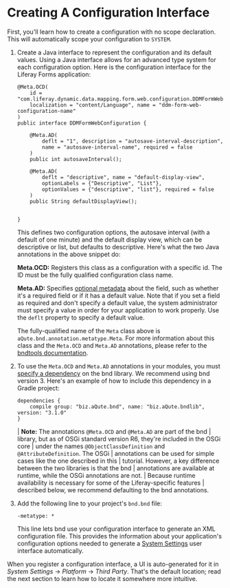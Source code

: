 # Creating A Configuration Interface [](id=creating-a-configuration-interface)

First, you'll learn how to create a configuration with no scope declaration.
This will automatically scope your configuration to `SYSTEM`.

1.  Create a Java interface to represent the configuration and its default
    values. Using a Java interface allows for an advanced type system for each
    configuration option. Here is the configuration interface for the Liferay
    Forms application:

        @Meta.OCD(
            id = "com.liferay.dynamic.data.mapping.form.web.configuration.DDMFormWebConfiguration",
            localization = "content/Language", name = "ddm-form-web-configuration-name"
        )
        public interface DDMFormWebConfiguration {

            @Meta.AD(
                deflt = "1", description = "autosave-interval-description",
                name = "autosave-interval-name", required = false
            )
            public int autosaveInterval();

            @Meta.AD(
                deflt = "descriptive", name = "default-display-view",
                optionLabels = {"Descriptive", "List"},
                optionValues = {"descriptive", "list"}, required = false
            )
            public String defaultDisplayView();


        }

    This defines two configuration options, the autosave interval (with a default
    of one minute) and the default display view, which can be descriptive or
    list, but defaults to descriptive. Here's what the two Java annotations in
    the above snippet do:

    **Meta.OCD:** Registers this class as a configuration with a specific
    id. The ID must be the fully qualified configuration class name.

    **Meta.AD:** Specifies [optional
    metadata](http://bnd.bndtools.org/chapters/210-metatype.html) about the
    field, such as whether it's a required field or if it has a default
    value.  Note that if you set a field as required and don't specify a
    default value, the system administrator must specify a value in order
    for your application to work properly. Use the `deflt` property to
    specify a default value.

    The fully-qualified name of the `Meta` class above is
    `aQute.bnd.annotation.metatype.Meta`. For more information about this class and
    the `Meta.OCD` and `Meta.AD` annotations, please refer to the [bndtools
    documentation](http://bnd.bndtools.org/chapters/210-metatype.html).

2.  To use the `Meta.OCD` and `Meta.AD` annotations in your modules, you must
    [specify a dependency](/docs/7-2/customization/-/knowledge_base/c/configuring-dependencies)
    on the bnd library. We recommend using bnd version 3. Here's an example of
    how to include this dependency in a Gradle project: 

        dependencies {
            compile group: "biz.aQute.bnd", name: "biz.aQute.bndlib", version: "3.1.0"
        }

    | **Note:** The annotations `@Meta.OCD` and `@Meta.AD` are part of the bnd
    | library, but as of OSGi standard version R6, they're included in the OSGi core
    | under the names `@ObjectClassDefinition` and `@AttributeDefinition`. The OSGi
    | annotations can be used for simple cases like the one described in this
    | tutorial. However, a key difference between the two libraries is that the bnd
    | annotations are available at runtime, while the OSGi annotations are not.
    | Because runtime availability is necessary for some of the Liferay-specific features
    | described below, we recommend defaulting to the bnd annotations.

3.  Add the following line to your project's `bnd.bnd` file:

        -metatype: *

    This line lets bnd use your configuration interface to generate an XML
    configuration file. This provides the information about your application's
    configuration options needed to generate a 
    [System Settings](/docs/7-2/user/-/knowledge_base/u/system-settings) user 
    interface automatically.

When you register a configuration interface, a UI is auto-generated for it in
*System Settings* &rarr; *Platform* &rarr; *Third Party*. That's the default
location; read the next section to learn how to locate it somewhere more
intuitive.
